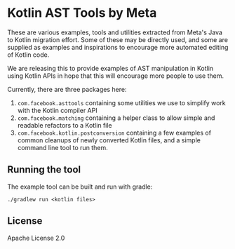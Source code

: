 # Kotlin AST Tools by Meta

These are various examples, tools and utilities extracted from Meta's Java to Kotlin migration effort. Some of these may be directly used, and some are supplied as examples and inspirations to encourage more automated editing of Kotlin code.

We are releasing this to provide examples of AST manipulation in Kotlin using Kotlin APIs in hope that this will encourage more people to use them.

Currently, there are three packages here:
1. `com.facebook.asttools` containing some utilities we use to simplify work with the Kotlin compiler API
2. `com.facebook.matching` containing a helper class to allow simple and readable refactors to a Kotlin file
3. `com.facebook.kotlin.postconversion` containing a few examples of common cleanups of newly converted Kotlin files, and a simple command line tool to run them.

## Running the tool

The example tool can be built and run with gradle:

```shell
./gradlew run <kotlin files>
```

## License

Apache License 2.0
